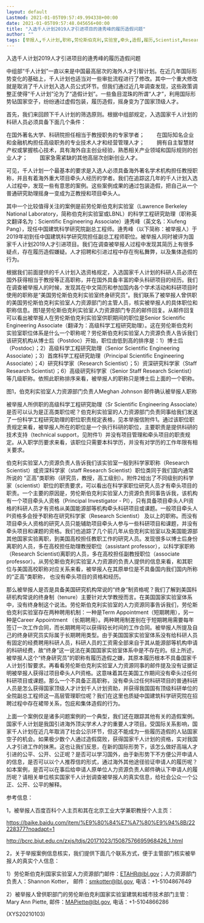 ```yaml
---
layout: default
Lastmod: 2021-01-05T09:57:49.994338+00:00
date: 2021-01-05T09:57:48.045656+00:00
title: "入选千人计划2019人才引进项目的逄秀峰的履历造假问题"
author: ""
tags: [举报人,千人计划,职称,劳伦斯伯克利,实验室,牵头,造假,履历,Scientist,Research,新语丝]
---
```


入选千人计划2019人才引进项目的逄秀峰的履历造假问题

中组部“千人计划”一直以来是中国最高层次的海外人才引智计划。在近几年国际形势变化的基础上，千人计划也适当对一些审批流程进行了修改。其中一个重大修改就是取消了千人计划入选人员公式环节。但我们通过近几年调查发现，这些政策调整正使得“千人计划”沦为了“造假计划”。一些鱼目混珠的所谓“人才”，利用国际形势钻国家空子，纷纷通过虚假包装，履历造假，摇身变为了国家顶级人才。

首先，我们来回顾下千人计划的筛选原则。根据中组部规定，入选国家千人计划的科研人员必须具备下面几个条件：

在国外著名大学、科研院担任相当于教授职务的专家学者；  　　在国际知名企业和金融机构担任高级职务的专业技术人才和经营管理人才； 　　拥有自主智慧财产权或掌握核心技术，具有海外自主创业经验，熟悉相关产业领域和国际规则的创业人才；  　　国家急需紧缺的其他高层次创新创业人才。

可见，千人计划一个最基本的要求是入选人必须具备海外著名学术机构担任教授职称，并且有着海外重大项目牵头人经历的学者。我们在追踪这几年的千人计划入选人过程中，发现一些有意思的案例。这些案例成果的通过包装造假，把自己从一个普通研究助理摇身一变成为正教授和项目牵头人。

其中一个比较值得关注的案例是前劳伦斯伯克利实验室（Lawrence Berkeley National Laboratory，简称伯克利实验室或LBNL）的科学工程研究助理（职称英文翻译名为：Scientific Engineering Associate）逄秀峰（英文名：Xiufeng Pang），现任中国建筑科学研究院副总工程师。逄秀峰（以下简称：被举报人）于2019年初到任中国建筑科学研究院担任副总工程师职位。被举报人同时被评为国家千人计划2019人才引进项目。我们在调查被举报人过程中发现其简历上有很多疑点，存在履历造假嫌疑。人才招聘和引进过程中存在徇私舞弊，以及集体造假的行为。

根据我们前面提供的千人计划入选资格规定，入选国家千人计划的科研人员必须在国外获得相当于教授等正高职称，并在国外具备丰富的牵头科研项目的经历。我们在调查被举报人的时候，发现其在中文简历和参加国内各个学术活动和科研项目时使用的职称是“美国劳伦斯伯克利实验室终身研究员”。我们联系了被举报人曾供职的美国劳伦斯伯克利实验室人力资源部门的主管人员，核实被举报人的具体职位和职称信息。图1是劳伦斯伯克利实验室人力资源部门专员的邮件回复。从邮件回复可以看出被举报人在劳伦斯伯克利实验室供职期间的职位是Senior Scientific Engineering Associate（翻译为：高级科学工程研究助理）。这在劳伦斯伯克利实验室职位体系是什么一个职称呢？劳伦斯伯克利实验室人力资源负责人告诉我们该研究机构从博士后（Postdoc）开始，职位由低到高的排序是：1）博士后（Postdoc）；2）高级科学工程研究助理（Senior Scientific Engineering Associate）；3）首席科学工程研究助理（Principal Scientific Engineering Associate）；4）研究科学家（Research Scientist）；5）资深研究科学家（Staff Research Scientist）；6）高级研究科学家（Senior Staff Research Scientist）等几级职称。依照此职称排序来看，被举报人的职称只是博士后上面的一个职称。

图1，伯克利实验室人力资源部门负责人Meghan Johnson 邮件确认被举报人职称

被举报人所供职的高级科学工程研究助理（Sr Scientific Engineering Associate）是否可以认为是正高类职位呢？伯克利实验室的人力资源部门负责同事给我们发送了一份科学工程研究助理的职位职责规定表格，见本举报信附件1。通过该职位职责规定来看，被举报人所在的职位是一个执行科研的职位，主要职责是提供科研的技术支持（technical support，见附件1）并没有项目管理和牵头项目的职责规定。从入职学历要求来看，该职位只需要本科学历，并没有对学历的工作年限有相关要求。

伯克利实验室人力资源负责人告诉我们该实验室一般到科学家职称（Research Scientist）或资深科学家（staff Research Scientist）职位类同于我们国内通常所说的 “正高”类职称（研究员，教授，高工级别）。附件2给出了不同级别的科学家（scientist）职位的职责要求，可以看出在科学家职位研究人员才有牵头项目的职责。一个主要的原因是，劳伦斯伯克利实验室人力资源负责同事告诉我，该机构有一个项目牵头人资格（Principal Investigator - PI），只有具备项目牵头人PI资格的科研人员才有资格从美国能源部等机构牵头科研项目或课题。一般项目牵头人PI资格多会授予职称在研究科学家（Research Scientist） 及以上的职称。而没有项目牵头人资格的研究人员只能辅助项目牵头人参与一些科研项目和课题，并没有牵头项目和课题的资格。我们也追踪了几个前几年从伯克利实验室以及美国能源部其他国家实验离职，到美国高校担任教职工作的研究人员。发现很多以博士后身份离职的人员，多在高校担任助理教授职位（assistant professor），以科学家职称（Research Scientist)离职的人员，多在高校担任副教授职位（associate professor）。从劳伦斯伯克利实验室人力资源的负责人提供的信息来看，和其职位与美国高校职称对应关系来看，被举报人在其原单位是不具备国内我们国内所称的“正高”类职称， 也没有牵头项目的资格和经历。

那么被举报人是否是具备美国研究机构常说的“终身”制资格呢？我们了解到美国科研机构常说的终身制（tenure）主要针对大学教授而言。在美国国家实验室体系中，没有终身制这个说法。劳伦斯伯克利实验室的人力资源同事告诉我们，劳伦斯伯克利实验室存在两种聘用机制：一种是Term Appointment（短期聘用），另一种是Career Appointment （长期聘用）。两种聘用制差别在于短期聘用需要每年签订一次工作合同，而长期聘用可以获得较长时间的工作合同。被举报人所提及自己的终身研究员实际属于长期聘用类型。由于美国国家实验室体系没有给科研人员有固定的经费聘用科研人员，科研人员的工资需全部来自于其从能源部等机构申请的科研经费，故“终身”这一说法在美国国家实验室体系中是不存在的。综上所述，被举报人这个“终身研究员”的职称有履历造假之嫌，其原本履历根本不具备国家千人计划引智要求。再看看劳伦斯伯克利实验室人力资源同事的邮件提及没有证据证明被举报人获得过项目牵头人PI资格。这意味着其在美国工作期间没有牵头过任何科研项目或课题。那么一个不具备正高职称，没有牵头过任何科研项目的普通科研人员是怎么获得国家顶级人才计划千人计划资助，并获得我国国有顶级科研单位的全院副总工程师这一高层管理职位呢？我们在这里也质疑中国建筑科学研究院在招聘过程中存在裙带关系，包庇和集体造假的行为。

上面一个案例仅是诸多问题案例的一个典型，我们还在跟踪其他有关的造假案例。国家千人计划是我国引进海外顶尖学术人才的重要人才项目。受国际关系影响，国家千人计划在近几年取消了社会公示环节，但这不能成为一些履历造假的人钻国家空子的机会。如果极少数个人通过造假腐败，获得国家千人计划的资格，实对我国人才引进工作的抹黑。这也让我们反思，在新的国际形势下，该怎么做好高端人才引进的公平、公开、公正呢？是否可以学习国外，由于新形势下不方便公开申请人的信息，是否可以以个人推荐信的形式，通过海外其他途径验证申请人的履历呢？如本案例，是否可以在事后给申请人原单位人力资源负责人邮件确认下申请人的履历呢？请相关单位核实国家千人计划调查被举报人的真实信息，给社会公众一个公正、公开、公平的解释。

参考信息：

1，被举报人百度百科个人主页和其在北京工业大学兼职教授个人主页：

https://baike.baidu.com/item/%E9%80%84%E7%A7%80%E9%94%8B/22228377?noadapt=1

http://bcrc.bjut.edu.cn/zxjs/tdjs/20171023/15087576695968426_1.html

2，关于举报案例信息核实，我们提供下面几个联系方式，便于主管部门核实被举报人的真实个人信息：

1）劳伦斯伯克利国家实验室人力资源部门邮件：ETAHR@lbl.gov；人力资源部门负责人：Shannon Kotter， 邮件：smkotter@lbl.gov, 电话：+1-5104867649

2）被举报人曾供职部门的劳伦斯伯克利国家实验室建筑和城市技术部门主管：Mary Ann Piette, 邮件：MAPiette@lbl.gov, 电话：+1-5104866286

(XYS20210103)


